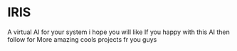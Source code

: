 # IRIS
A virtual AI for your system
i hope you will like 
If you happy with this AI then follow for 
More amazing cools projects fr you guys
